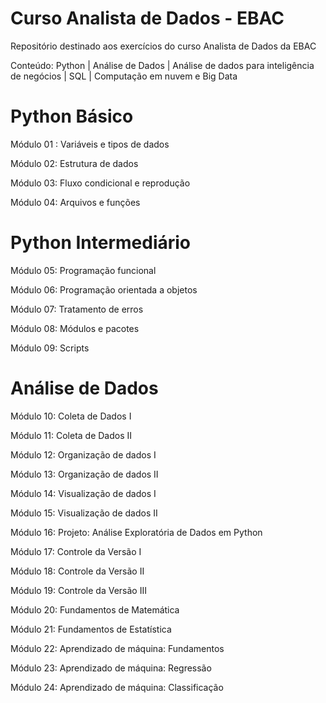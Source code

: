 # Curso Analista de Dados - EBAC

Repositório destinado aos exercícios do curso Analista de Dados da EBAC

Conteúdo: Python | Análise de Dados | Análise de dados para inteligência de negócios | SQL | Computação em nuvem e Big Data

<h1>Python Básico</h1>

Módulo 01 : Variáveis ​​e tipos de dados

Módulo 02: Estrutura de dados

Módulo 03: Fluxo condicional e reprodução

Módulo 04: Arquivos e funções

<h1>Python Intermediário</h1>

Módulo 05: Programação funcional

Módulo 06: Programação orientada a objetos

Módulo 07: Tratamento de erros

Módulo 08: Módulos e pacotes

Módulo 09: Scripts

<h1>Análise de Dados</h1>

Módulo 10: Coleta de Dados I

Módulo 11: Coleta de Dados II

Módulo 12: Organização de dados I

Módulo 13: Organização de dados II

Módulo 14: Visualização de dados I

Módulo 15: Visualização de dados II

Módulo 16: Projeto: Análise Exploratória de Dados em Python

Módulo 17: Controle da Versão I

Módulo 18: Controle da Versão II

Módulo 19: Controle da Versão III

Módulo 20: Fundamentos de Matemática

Módulo 21: Fundamentos de Estatística

Módulo 22: Aprendizado de máquina: Fundamentos

Módulo 23: Aprendizado de máquina: Regressão

Módulo 24: Aprendizado de máquina: Classificação





